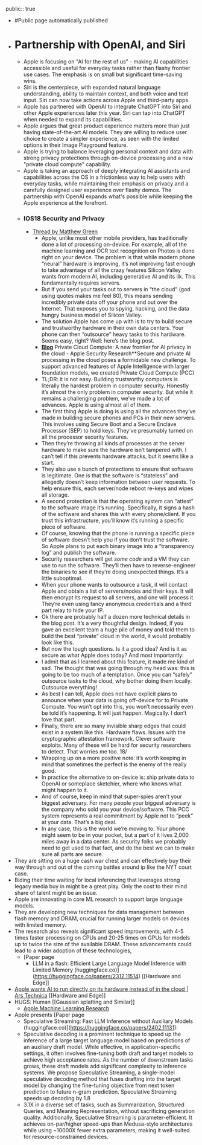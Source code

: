 public:: true

- #Public page automatically published
- # Partnership with OpenAI, and Siri
	- Apple is focusing on "AI for the rest of us" - making AI capabilities accessible and useful for everyday tasks rather than flashy frontier use cases. The emphasis is on small but significant time-saving wins.
	- Siri is the centerpiece, with expanded natural language understanding, ability to maintain context, and both voice and text input. Siri can now take actions across Apple and third-party apps.
	- Apple has partnered with OpenAI to integrate ChatGPT into Siri and other Apple experiences later this year. Siri can tap into ChatGPT when needed to expand its capabilities.
	- Apple argues that great product experience matters more than just having state-of-the-art AI models. They are willing to reduce user choice to create a simpler experience, as seen with the limited options in their Image Playground feature.
	- Apple is trying to balance leveraging personal context and data with strong privacy protections through on-device processing and a new "private cloud compute" capability.
	- Apple is taking an approach of deeply integrating AI assistants and capabilities across the OS in a frictionless way to help users with everyday tasks, while maintaining their emphasis on privacy and a carefully designed user experience over flashy demos. The partnership with OpenAI expands what's possible while keeping the Apple experience at the forefront.
	- ### IOS18 Security and Privacy
		- [Thread by Matthew Green](https://threadreaderapp.com/thread/1800291897245835616.html?)
			- Apple, unlike most other mobile providers, has traditionally done a lot of processing on-device. For example, all of the machine learning and OCR text recognition on Photos is done right on your device. 
			  The problem is that while modern phone “neural” hardware is improving, it’s not improving fast enough to take advantage of all the crazy features Silicon Valley wants from modern AI, including generative AI and its ilk. This fundamentally requires servers.
			- But if you send your tasks out to servers in “the cloud” (god using quotes makes me feel 80), this means sending incredibly private data off your phone and out over the Internet. That exposes you to spying, hacking, and the data hungry business model of Silicon Valley.
			- The solution Apple has come up with is to try to build secure and trustworthy hardware in their own data centers. Your phone can then “outsource” heavy tasks to this hardware. Seems easy, right? Well: here’s the blog post.
			- [**Blog**](https://security.apple.com/blog/private-cloud-compute/) Private Cloud Compute: A new frontier for AI privacy in the cloud - Apple Security Research**Secure and private AI processing in the cloud poses a formidable new challenge. To support advanced features of Apple Intelligence with larger foundation models, we created Private Cloud Compute (PCC)
			- TL;DR: it is not easy. Building trustworthy computers is literally the hardest problem in computer security. Honestly it’s almost the only problem in computer security. But while it remains a challenging problem, we’ve made a lot of advances. Apple is using almost all of them.
			- The first thing Apple is doing is using all the advances they’ve made in building secure phones and PCs in their new servers. This involves using Secure Boot and a Secure Enclave Processor (SEP) to hold keys. They’ve presumably turned on all the processor security features.
			- Then they’re throwing all kinds of processes at the server hardware to make sure the hardware isn’t tampered with. I can’t tell if this prevents hardware attacks, but it seems like a start.
			- They also use a bunch of protections to ensure that software is legitimate. One is that the software is “stateless” and allegedly doesn’t keep information between user requests. To help ensure this, each server/node reboot re-keys and wipes all storage.
			- A second protection is that the operating system can “attest” to the software image it’s running. Specifically, it signs a hash of the software and shares this with every phone/client. If you trust this infrastructure, you’ll know it’s running a specific piece of software.
			- Of course, knowing that the phone is running a specific piece of software doesn’t help you if you don’t trust the software. So Apple plans to put each binary image into a “transparency log” and publish the software.
			- Security researchers will get *some code* and a VM they can use to run the software. They’ll then have to reverse-engineer the binaries to see if they’re doing unexpected things. It’s a little suboptimal.
			- When your phone wants to outsource a task, it will contact Apple and obtain a list of servers/nodes and their keys. It will then encrypt its request to all servers, and one will process it. They’re even using fancy anonymous credentials and a third part relay to hide your IP.
			- Ok there are probably half a dozen more technical details in the blog post. It’s a very thoughtful design. Indeed, if you gave an excellent team a huge pile of money and told them to build the best “private” cloud in the world, it would probably look like this.
			- But now the tough questions. Is it a good idea? And is it as secure as what Apple does today? And most importantly:
			- I admit that as I learned about this feature, it made me kind of sad. The thought that was going through my head was: this is going to be too much of a temptation. Once you can “safely” outsource tasks to the cloud, why bother doing them locally. Outsource everything!
			- As best I can tell, Apple does not have explicit plans to announce when your data is going off-device for to Private Compute. You won’t opt into this, you won’t necessarily even be told it’s happening. It will just happen. Magically. I don’t love that part.
			- Finally, there are so many invisible sharp edges that could exist in a system like this. Hardware flaws. Issues with the cryptographic attestation framework. Clever software exploits. Many of these will be hard for security researchers to detect. That worries me too. 18/
			- Wrapping up on a more positive note: it’s worth keeping in mind that sometimes the perfect is the enemy of the really good.
			- In practice the alternative to on-device is: ship private data to OpenAI or someplace sketchier, where who knows what might happen to it.
			- And of course, keep in mind that super-spies aren’t your biggest adversary. For many people your biggest adversary is the company who sold you your device/software. This PCC system represents a real commitment by Apple not to “peek” at your data. That’s a big deal.
			- In any case, this is the world we’re moving to. Your phone might seem to be in your pocket, but a part of it lives 2,000 miles away in a data center. As security folks we probably need to get used to that fact, and do the best we can to make sure all parts are secure.
- They are sitting on a huge cash war chest and can effectively buy their way through and out of the coming battles around ip like the NYT court case.
- Biding their time waiting for local inferencing that leverages strong legacy media buy in might be a great play. Only the cost to their mind share of talent might be an issue.
- Apple are innovating in core ML research to support large language models.
- They are developing new techniques for data management between flash memory and DRAM, crucial for running larger models on devices with limited memory.
- The research also reveals significant speed improvements, with 4-5 times faster processing on CPUs and 20-25 times on GPUs for models up to twice the size of the available DRAM. These advancements could lead to a wider adoption of these technologies,
	- [Paper page
		- LLM in a flash: Efficient Large Language Model Inference with Limited Memory (huggingface.co)](https://huggingface.co/papers/2312.11514) [[Hardware and Edge]]
- [Apple wants AI to run directly on its hardware instead of in the cloud | Ars Technica](https://arstechnica.com/apple/2023/12/apple-wants-ai-to-run-directly-on-its-hardware-instead-of-in-the-cloud/) [[Hardware and Edge]]
- HUGS: Human [[Gaussian splatting and Similar]]
	- [Apple Machine Learning Research](https://machinelearning.apple.com/research/hugs)
- Apple presents [Paper page
	- Speculative Streaming: Fast LLM Inference without Auxiliary Models (huggingface.co)](https://huggingface.co/papers/2402.11131):
	- Speculative decoding is a prominent technique to speed up the inference of a large target language model based on predictions of an auxiliary draft model. While effective, in application-specific settings, it often involves fine-tuning both draft and target models to achieve high acceptance rates. As the number of downstream tasks grows, these draft models add significant complexity to inference systems. We propose Speculative Streaming, a single-model speculative decoding method that fuses drafting into the target model by changing the fine-tuning objective from next token prediction to future n-gram prediction. Speculative Streaming speeds up decoding by 1.8
	- 3.1X in a diverse set of tasks, such as Summarization, Structured Queries, and Meaning Representation, without sacrificing generation quality. Additionally, Speculative Streaming is parameter-efficient. It achieves on-par/higher speed-ups than Medusa-style architectures while using ~10000X fewer extra parameters, making it well-suited for resource-constrained devices.